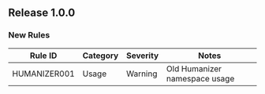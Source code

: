 ## Release 1.0.0

### New Rules

Rule ID | Category | Severity | Notes
--------|----------|----------|-------
HUMANIZER001 | Usage | Warning | Old Humanizer namespace usage
